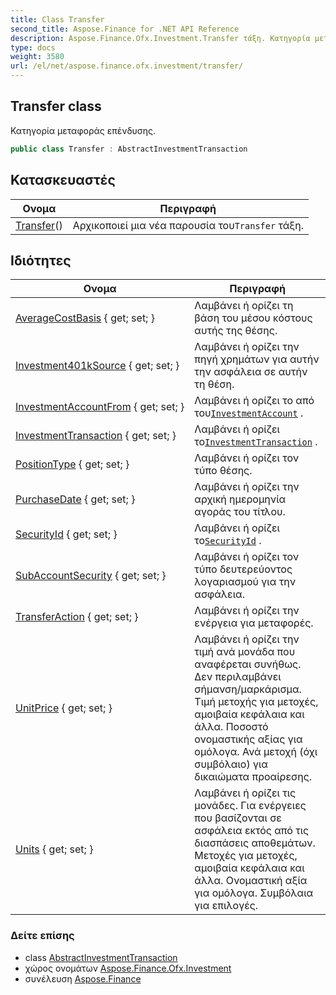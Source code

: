 ```yaml
---
title: Class Transfer
second_title: Aspose.Finance for .NET API Reference
description: Aspose.Finance.Ofx.Investment.Transfer τάξη. Κατηγορία μεταφοράς επένδυσης.
type: docs
weight: 3580
url: /el/net/aspose.finance.ofx.investment/transfer/
---
```

## Transfer class

Κατηγορία μεταφοράς επένδυσης.

```csharp
public class Transfer : AbstractInvestmentTransaction
```

## Κατασκευαστές

| Ονομα | Περιγραφή |
| --- | --- |
| [Transfer](transfer/)() | Αρχικοποιεί μια νέα παρουσία του`Transfer` τάξη. |

## Ιδιότητες

| Ονομα | Περιγραφή |
| --- | --- |
| [AverageCostBasis](../../aspose.finance.ofx.investment/transfer/averagecostbasis/) { get; set; } | Λαμβάνει ή ορίζει τη βάση του μέσου κόστους αυτής της θέσης. |
| [Investment401kSource](../../aspose.finance.ofx.investment/transfer/investment401ksource/) { get; set; } | Λαμβάνει ή ορίζει την πηγή χρημάτων για αυτήν την ασφάλεια σε αυτήν τη θέση. |
| [InvestmentAccountFrom](../../aspose.finance.ofx.investment/transfer/investmentaccountfrom/) { get; set; } | Λαμβάνει ή ορίζει το από του[`InvestmentAccount`](../../aspose.finance.ofx/investmentaccount/) . |
| [InvestmentTransaction](../../aspose.finance.ofx.investment/abstractinvestmenttransaction/investmenttransaction/) { get; set; } | Λαμβάνει ή ορίζει το[`InvestmentTransaction`](../abstractinvestmenttransaction/investmenttransaction/) . |
| [PositionType](../../aspose.finance.ofx.investment/transfer/positiontype/) { get; set; } | Λαμβάνει ή ορίζει τον τύπο θέσης. |
| [PurchaseDate](../../aspose.finance.ofx.investment/transfer/purchasedate/) { get; set; } | Λαμβάνει ή ορίζει την αρχική ημερομηνία αγοράς του τίτλου. |
| [SecurityId](../../aspose.finance.ofx.investment/transfer/securityid/) { get; set; } | Λαμβάνει ή ορίζει το[`SecurityId`](./securityid/) . |
| [SubAccountSecurity](../../aspose.finance.ofx.investment/transfer/subaccountsecurity/) { get; set; } | Λαμβάνει ή ορίζει τον τύπο δευτερεύοντος λογαριασμού για την ασφάλεια. |
| [TransferAction](../../aspose.finance.ofx.investment/transfer/transferaction/) { get; set; } | Λαμβάνει ή ορίζει την ενέργεια για μεταφορές. |
| [UnitPrice](../../aspose.finance.ofx.investment/transfer/unitprice/) { get; set; } | Λαμβάνει ή ορίζει την τιμή ανά μονάδα που αναφέρεται συνήθως. Δεν περιλαμβάνει σήμανση/μαρκάρισμα. Τιμή μετοχής για μετοχές, αμοιβαία κεφάλαια και άλλα. Ποσοστό ονομαστικής αξίας για ομόλογα. Ανά μετοχή (όχι συμβόλαιο) για δικαιώματα προαίρεσης. |
| [Units](../../aspose.finance.ofx.investment/transfer/units/) { get; set; } | Λαμβάνει ή ορίζει τις μονάδες. Για ενέργειες που βασίζονται σε ασφάλεια εκτός από τις διασπάσεις αποθεμάτων. Μετοχές για μετοχές, αμοιβαία κεφάλαια και άλλα. Ονομαστική αξία για ομόλογα. Συμβόλαια για επιλογές. |

### Δείτε επίσης

* class [AbstractInvestmentTransaction](../abstractinvestmenttransaction/)
* χώρος ονομάτων [Aspose.Finance.Ofx.Investment](../../aspose.finance.ofx.investment/)
* συνέλευση [Aspose.Finance](../../)


